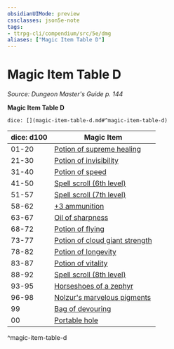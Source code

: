 ```yaml
---
obsidianUIMode: preview
cssclasses: json5e-note
tags:
- ttrpg-cli/compendium/src/5e/dmg
aliases: ["Magic Item Table D"]
---
```

# Magic Item Table D
*Source: Dungeon Master's Guide p. 144* 

**Magic Item Table D**

`dice: [](magic-item-table-d.md#^magic-item-table-d)`

| dice: d100 | Magic Item |
|------------|------------|
| 01-20 | [Potion of supreme healing](/CLI/items/potion-of-supreme-healing.md) |
| 21-30 | [Potion of invisibility](/CLI/items/potion-of-invisibility.md) |
| 31-40 | [Potion of speed](/CLI/items/potion-of-speed.md) |
| 41-50 | [Spell scroll (6th level)](/CLI/items/spell-scroll-6th-level.md) |
| 51-57 | [Spell scroll (7th level)](/CLI/items/spell-scroll-7th-level.md) |
| 58-62 | [+3 ammunition](/CLI/items/3-ammunition.md) |
| 63-67 | [Oil of sharpness](/CLI/items/oil-of-sharpness.md) |
| 68-72 | [Potion of flying](/CLI/items/potion-of-flying.md) |
| 73-77 | [Potion of cloud giant strength](/CLI/items/potion-of-cloud-giant-strength.md) |
| 78-82 | [Potion of longevity](/CLI/items/potion-of-longevity.md) |
| 83-87 | [Potion of vitality](/CLI/items/potion-of-vitality.md) |
| 88-92 | [Spell scroll (8th level)](/CLI/items/spell-scroll-8th-level.md) |
| 93-95 | [Horseshoes of a zephyr](/CLI/items/horseshoes-of-a-zephyr.md) |
| 96-98 | [Nolzur's marvelous pigments](/CLI/items/nolzurs-marvelous-pigments.md) |
| 99 | [Bag of devouring](/CLI/items/bag-of-devouring.md) |
| 00 | [Portable hole](/CLI/items/portable-hole.md) |
^magic-item-table-d